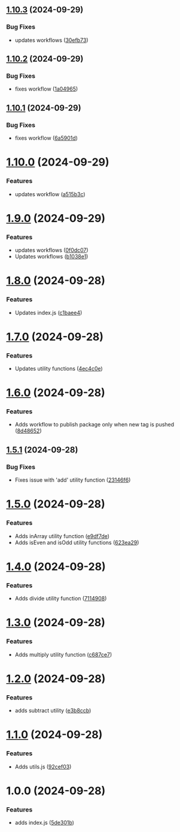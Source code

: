 ## [1.10.3](https://github.com/alan-eicker/gh-package-demo/compare/v1.10.2...v1.10.3) (2024-09-29)


### Bug Fixes

* updates workflows ([30efb73](https://github.com/alan-eicker/gh-package-demo/commit/30efb7387a90b1854ef66eb48756611c2813f63c))

## [1.10.2](https://github.com/alan-eicker/gh-package-demo/compare/v1.10.1...v1.10.2) (2024-09-29)


### Bug Fixes

* fixes workflow ([1a04965](https://github.com/alan-eicker/gh-package-demo/commit/1a049652294c54de33ee7841d5ba5abb16698b9f))

## [1.10.1](https://github.com/alan-eicker/gh-package-demo/compare/v1.10.0...v1.10.1) (2024-09-29)


### Bug Fixes

* fixes workflow ([6a5901d](https://github.com/alan-eicker/gh-package-demo/commit/6a5901dd974812508258e4ad402099a4cc531844))

# [1.10.0](https://github.com/alan-eicker/gh-package-demo/compare/v1.9.0...v1.10.0) (2024-09-29)


### Features

* updates workflow ([a515b3c](https://github.com/alan-eicker/gh-package-demo/commit/a515b3c5a8e49d6aea231083627bdb8452cfd107))

# [1.9.0](https://github.com/alan-eicker/gh-package-demo/compare/v1.8.0...v1.9.0) (2024-09-29)


### Features

* updates workflows ([0f0dc07](https://github.com/alan-eicker/gh-package-demo/commit/0f0dc07328a1284a59ba044aa848299e24808bdb))
* Updates workflows ([b1038e1](https://github.com/alan-eicker/gh-package-demo/commit/b1038e12e7a70e1dc257e6e63197e32a56a7ceda))

# [1.8.0](https://github.com/alan-eicker/gh-package-demo/compare/v1.7.0...v1.8.0) (2024-09-28)


### Features

* Updates index.js ([c1baee4](https://github.com/alan-eicker/gh-package-demo/commit/c1baee42bd31986c0f309ecdb2f1daefca004334))

# [1.7.0](https://github.com/alan-eicker/gh-package-demo/compare/v1.6.0...v1.7.0) (2024-09-28)


### Features

* Updates utility functions ([4ec4c0e](https://github.com/alan-eicker/gh-package-demo/commit/4ec4c0ea73a91ba3a5ad2f23a1f090b8390a031a))

# [1.6.0](https://github.com/alan-eicker/gh-package-demo/compare/v1.5.1...v1.6.0) (2024-09-28)


### Features

* Adds workflow to publish package only when new tag is pushed ([8d48652](https://github.com/alan-eicker/gh-package-demo/commit/8d486529172a78826ce14a40e56c9faa76e5fe87))

## [1.5.1](https://github.com/alan-eicker/gh-package-demo/compare/v1.5.0...v1.5.1) (2024-09-28)


### Bug Fixes

* Fixes issue with 'add' utility function ([23146f6](https://github.com/alan-eicker/gh-package-demo/commit/23146f631dab8f0f5364acb460b298309dddb618))

# [1.5.0](https://github.com/alan-eicker/gh-package-demo/compare/v1.4.0...v1.5.0) (2024-09-28)


### Features

* Adds inArray utility function ([e9df7de](https://github.com/alan-eicker/gh-package-demo/commit/e9df7de05db5f29c26b233032ad2db313ce90b41))
* Adds isEven and isOdd utility functions ([623ea29](https://github.com/alan-eicker/gh-package-demo/commit/623ea291a02d1bab5882dbdd4172a60c7ec88067))

# [1.4.0](https://github.com/alan-eicker/gh-package-demo/compare/v1.3.0...v1.4.0) (2024-09-28)


### Features

* Adds divide utility function ([7114908](https://github.com/alan-eicker/gh-package-demo/commit/7114908b6f074f12eaabfdbfe1d5021c0e60211a))

# [1.3.0](https://github.com/alan-eicker/gh-package-demo/compare/v1.2.1...v1.3.0) (2024-09-28)


### Features

* Adds multiply utility function ([c687ce7](https://github.com/alan-eicker/gh-package-demo/commit/c687ce7d47ff41524f12d9e7fd399ea4ff69d441))

# [1.2.0](https://github.com/alan-eicker/gh-package-demo/compare/v1.1.0...v1.2.0) (2024-09-28)


### Features

* adds subtract utility ([e3b8ccb](https://github.com/alan-eicker/gh-package-demo/commit/e3b8ccb7b6379942b97841c651aad8cea37d347a))

# [1.1.0](https://github.com/alan-eicker/gh-package-demo/compare/v1.0.0...v1.1.0) (2024-09-28)


### Features

* Adds utils.js ([92cef03](https://github.com/alan-eicker/gh-package-demo/commit/92cef030a40fcc8fd6f1269dc4994fd44454b4cd))

# 1.0.0 (2024-09-28)


### Features

* adds index.js ([5de301b](https://github.com/alan-eicker/gh-package-demo/commit/5de301bdc3cd7f6f77a460132815493eae522ba0))
